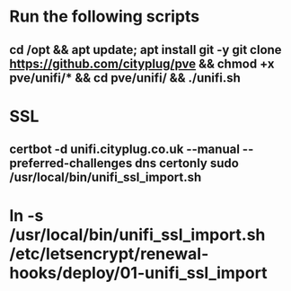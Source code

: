 # Run the following scripts
cd /opt && apt update; apt install git -y 
git clone https://github.com/cityplug/pve && chmod +x pve/unifi/* && cd pve/unifi/ && ./unifi.sh
------------------------------------------------------------------------------
# SSL
certbot -d unifi.cityplug.co.uk --manual --preferred-challenges dns certonly
sudo /usr/local/bin/unifi_ssl_import.sh
------------------------------------------------------------------------------
# ln -s /usr/local/bin/unifi_ssl_import.sh /etc/letsencrypt/renewal-hooks/deploy/01-unifi_ssl_import


